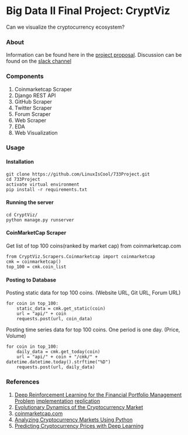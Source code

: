 # Big Data II Final Project: CryptViz
Can we visualize the cryptocurrency ecosystem?

### About
Information can be found here in the [project proposal](https://docs.google.com/document/d/1r1o95ripysy1yVuvl-hAEevek4vdqp-Df7slw2hscF4/edit#heading=h.l0ht1p2v2ivs).
Discussion can be found on the [slack channel](https://sfu-big-data.slack.com/messages/G92HNPWJ1/)

### Components
1. Coinmarketcap Scraper
2. Django REST API
3. GitHub Scraper
4. Twitter Scraper
5. Forum Scraper
6. Web Scraper
7. EDA
8. Web Visualization

### Usage
#### Installation
	git clone https://github.com/LinuxIsCool/733Project.git
	cd 733Project
	activate virtual environment
	pip install -r requirements.txt

#### Running the server
	cd CryptViz/
	python manage.py runserver
     
#### CoinMarketCap Scraper
Get list of top 100 coins(ranked by market cap) from coinmarketcap.com

	from CryptViz.Scrapers.Coinmarketcap import coinmarketcap
	cmk = coinmarketcap()
	top_100 = cmk.coin_list

#### Posting to Database
Posting static data for top 100 coins. (Website URL, Git URL, Forum URL)

	for coin in top_100:
		static_data = cmk.get_static(coin)
		url = "api/" + coin
		requests.post(url, coin_data)

Posting time series data for top 100 coins. One period is one day. (Price, Volume)

	for coin in top_100:
		daily_data = cmk.get_today(coin)
		url = "api/" + coin + "/cmk/" + datetime.datetime.today().strftime("%D")
		requests.post(url, daily_data)
    
### References
1. [Deep Reinforcement Learning for the Financial Portfolio Management Problem](https://arxiv.org/pdf/1706.10059.pdf) [implementation](https://github.com/ZhengyaoJiang/PGPortfolio) [replication](https://github.com/wassname/rl-portfolio-management)
2. [Evolutionary Dynamics of the Cryptocurrency Market](http://rsos.royalsocietypublishing.org/content/4/11/170623)
3. [coinmarketcap.com](https://coinmarketcap.com/)
4. [Analyzing Cryptocurrency Markets Using Python](https://blog.patricktriest.com/analyzing-cryptocurrencies-python/)
5. [Predicting Cryptocurrency Prices with Deep Learning](https://dashee87.github.io/deep%20learning/python/predicting-cryptocurrency-prices-with-deep-learning/)
